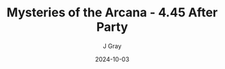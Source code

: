 ---
title: 'Mysteries of the Arcana - 4.45 After Party'
alt: 'Mysteries of the Arcana'
date: '2024-10-03'
author: 'J Gray'
artist: 'Keira'
---